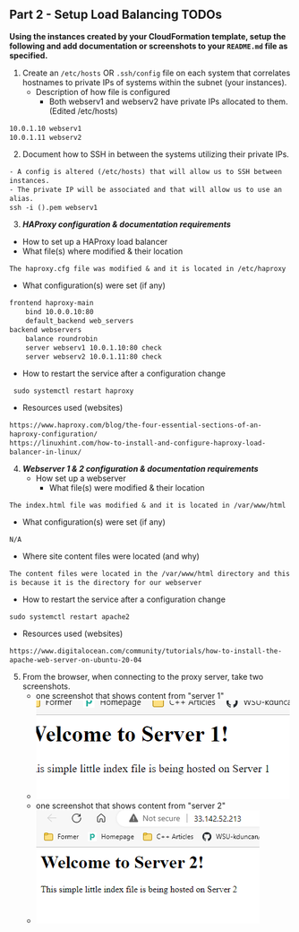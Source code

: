 ## Part 2 - Setup Load Balancing TODOs

**Using the instances created by your CloudFormation template, setup the following and add documentation or screenshots to your `README.md` file as specified.**

1. Create an `/etc/hosts` OR `.ssh/config` file on each system that correlates hostnames to private IPs of systems within the subnet (your instances).
	- Description of how file is configured
		- Both webserv1 and webserv2 have private IPs allocated to them. (Edited /etc/hosts)
```
10.0.1.10 webserv1
10.0.1.11 webserv2
```
2. Document how to SSH in between the systems utilizing their private IPs.
```
- A config is altered (/etc/hosts) that will allow us to SSH between instances. 
- The private IP will be associated and that will allow us to use an alias.
ssh -i ().pem webserv1
```
3. **_HAProxy configuration & documentation requirements_**
- How to set up a HAProxy load balancer
 - What file(s) where modified & their location
```
The haproxy.cfg file was modified & and it is located in /etc/haproxy
 ```
 - What configuration(s) were set (if any)
```
frontend haproxy-main
	bind 10.0.0.10:80
	default_backend web_servers 
backend webservers
	balance roundrobin
	server webserv1 10.0.1.10:80 check
	server webserv2 10.0.1.11:80 check
```
 - How to restart the service after a configuration change
```
 sudo systemctl restart haproxy
 ```
- Resources used (websites)
 ```
 https://www.haproxy.com/blog/the-four-essential-sections-of-an-haproxy-configuration/
 https://linuxhint.com/how-to-install-and-configure-haproxy-load-balancer-in-linux/
 ```
4. **_Webserver 1 & 2 configuration & documentation requirements_**
   - How set up a webserver
     - What file(s) were modified & their location
```
The index.html file was modified & and it is located in /var/www/html
```
- What configuration(s) were set (if any)
```
N/A
```	 
- Where site content files were located (and why)
```
The content files were located in the /var/www/html directory and this is because it is the directory for our webserver
```	 
- How to restart the service after a configuration change
```
sudo systemctl restart apache2
```	 
- Resources used (websites)
```
https://www.digitalocean.com/community/tutorials/how-to-install-the-apache-web-server-on-ubuntu-20-04
```	 
5. From the browser, when connecting to the proxy server, take two screenshots.
   - one screenshot that shows content from "server 1"
   - ![webserv1](images/s1.png)
   - one screenshot that shows content from "server 2"
   - ![webserv2](images/se2.png)